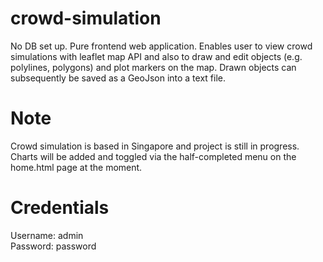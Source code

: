# crowd-simulation
No DB set up. Pure frontend web application. Enables user to view crowd simulations with leaflet map API and also to draw and edit objects (e.g. polylines, polygons) and plot markers on the map. Drawn objects can subsequently be saved as a GeoJson into a text file.

# Note
Crowd simulation is based in Singapore and project is still in progress. Charts will be added and toggled via the half-completed menu on the home.html page at the moment. 

# Credentials
Username: admin                                                                                                                             
Password: password
